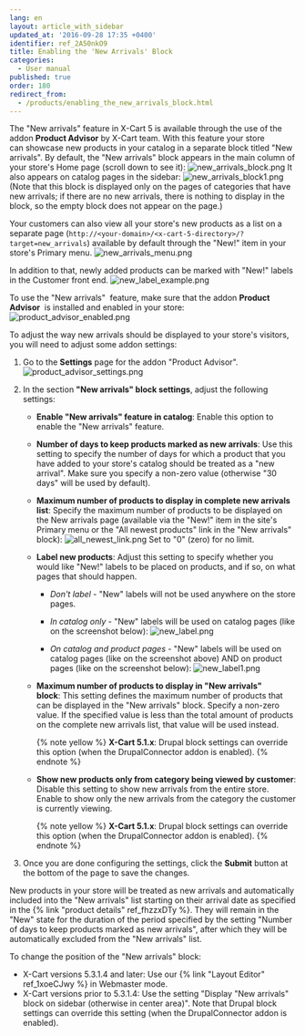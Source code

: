 ```yaml
---
lang: en
layout: article_with_sidebar
updated_at: '2016-09-28 17:35 +0400'
identifier: ref_2A50nkO9
title: Enabling the 'New Arrivals' Block
categories:
  - User manual
published: true
order: 180
redirect_from:
  - /products/enabling_the_new_arrivals_block.html
---
```

The "New arrivals" feature in X-Cart 5 is available through the use of the addon **Product Advisor** by X-Cart team. With this feature your store can showcase new products in your catalog in a separate block titled "New arrivals". By default, the "New arrivals" block appears in the main column of your store's Home page (scroll down to see it):
    ![new_arrivals_block.png]({{site.baseurl}}/attachments/ref_2A50nkO9/new_arrivals_block.png)
It also appears on catalog pages in the sidebar:
    ![new_arrivals_block1.png]({{site.baseurl}}/attachments/ref_2A50nkO9/new_arrivals_block1.png)
    (Note that this block is displayed only on the pages of categories that have new arrivals; if there are no new arrivals, there is nothing to display in the block, so the empty block does not appear on the page.)

Your customers can also view all your store's new products as a list on a separate page (`http://<your-domain>/<x-cart-5-directory>/?target=new_arrivals`) available by default through the "New!" item in your store's Primary menu.
    ![new_arrivals_menu.png]({{site.baseurl}}/attachments/ref_2A50nkO9/new_arrivals_menu.png)

In addition to that, newly added products can be marked with "New!" labels in the Customer front end.
    ![new_label_example.png]({{site.baseurl}}/attachments/ref_2A50nkO9/new_label_example.png)

To use the "New arrivals"  feature, make sure that the addon **Product Advisor**  is installed and enabled in your store:
![product_advisor_enabled.png]({{site.baseurl}}/attachments/ref_2A50nkO9/product_advisor_enabled.png)

To adjust the way new arrivals should be displayed to your store's visitors, you will need to adjust some addon settings:

1.  Go to the **Settings** page for the addon "Product Advisor".
    ![product_advisor_settings.png]({{site.baseurl}}/attachments/ref_hQnN8cAT/product_advisor_settings.png)

2.  In the section **"New arrivals" block settings**, adjust the following settings:

    *   **Enable "New arrivals" feature in catalog**: Enable this option to enable the "New arrivals" feature. 
    
    *   **Number of days to keep products marked as new arrivals**: Use this setting to specify the number of days for which a product that you have added to your store's catalog should be treated as a "new arrival". Make sure you specify a non-zero value (otherwise "30 days" will be used by default).
    
    *   **Maximum number of products to display in complete new arrivals list**: Specify the maximum number of products to be displayed on the New arrivals page (available via the "New!" item in the site's Primary menu or the "All newest products" link in the "New arrivals" block):
        ![all_newest_link.png]({{site.baseurl}}/attachments/ref_2A50nkO9/all_newest_link.png)
        Set to "0" (zero) for no limit.
    
    *   **Label new products**: Adjust this setting to specify whether you would like "New!" labels to be placed on products, and if so, on what pages that should happen. 
        * _Don't label_ - "New" labels will not be used anywhere on the store pages.
        
        * _In catalog only_ - "New" labels will be used on catalog pages (like on the screenshot below):
          ![new_label.png]({{site.baseurl}}/attachments/ref_2A50nkO9/new_label.png)
 
        * _On catalog and product pages_ - "New" labels will be used on catalog pages (like on the screenshot above) AND on product pages (like on the screenshot below):
          ![new_label1.png]({{site.baseurl}}/attachments/ref_2A50nkO9/new_label1.png)
    
    *   **Maximum number of products to display in "New arrivals" block**: This setting defines the maximum number of products that can be displayed in the "New arrivals" block. Specify a non-zero value. If the specified value is less than the total amount of products on the complete new arrivals list, that value will be used instead. 

        {% note yellow %}
        __X-Cart 5.1.x__: Drupal block settings can override this option (when the DrupalConnector addon is enabled).
        {% endnote %}

    *   **Show new products only from category being viewed by customer**: Disable this setting to show new arrivals from the entire store. Enable to show only the new arrivals from the category the customer is currently viewing.

        {% note yellow %}
        __X-Cart 5.1.x__: Drupal block settings can override this option (when the DrupalConnector addon is enabled).
        {% endnote %}

3.  Once you are done configuring the settings, click the **Submit** button at the bottom of the page to save the changes.

New products in your store will be treated as new arrivals and automatically included into the "New arrivals" list starting on their arrival date as specified in the {% link "product details" ref_fhzzxDTy %}. They will remain in the "New" state for the duration of the period specified by the setting "Number of days to keep products marked as new arrivals", after which they will be automatically excluded from the "New arrivals" list.

To change the position of the "New arrivals" block:
    
   * X-Cart versions 5.3.1.4 and later: Use our {% link "Layout Editor" ref_1xoeCJwy %} in Webmaster mode.
   * X-Cart versions prior to 5.3.1.4: Use the setting "Display "New arrivals" block on sidebar (otherwise in center area)". Note that Drupal block settings can override this setting (when the DrupalConnector addon is enabled).